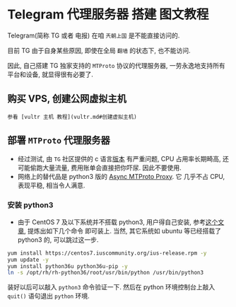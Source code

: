 # Telegram 代理服务器 搭建 图文教程

Telegram(简称 TG 或者 电报) 在咱 `兲朝上国` 是不能直接访问的. 

目前 TG 由于自身某些原因, 即使在全局 `翻墙` 的状态下, 也不能访问.

因此, 自己搭建 TG 独家支持的 `MTProto` 协议的代理服务器, 一劳永逸地支持所有平台和设备, 就显得很有必要了.

## 购买 VPS, 创建公网虚拟主机
    参看 [vultr 主机 教程](vultr.md#创建虚拟主机) 

## 部署 `MTProto` 代理服务器
- 经过测试, 由 `TG` 社区提供的 c 语言[版本](https://github.com/TelegramMessenger/MTProxy) 有严重问题, CPU 占用率长期畸高, 还可能偷跑大量流量, 费用账单会直接把你吓尿. 因此不要使用.
- 网络上的替代品是 python3 版的 [Async MTProto Proxy](https://github.com/alexbers/mtprotoproxy). 它 几乎不占 CPU, 表现平稳, 相当令人满意.

### 安装 python3 
- 由于 CentOS 7 及以下系统并不搭载 python3, 用户得自己安装, 参考[这个文章](https://www.scivision.co/python3-centos-install/), 提炼出如下几个命令 即可装上. 当然, 其它系统如 ubuntu 等已经搭载了 python3 的, 可以跳过这一步.
```bash
yum install https://centos7.iuscommunity.org/ius-release.rpm -y
yum update -y
yum install python36u python36u-pip -y
ln -s /opt/rh/rh-python36/root/usr/bin/python /usr/bin/python3
```
装好以后可以敲入 `python3` 命令验证一下. 然后在 python 环境控制台上敲入 `quit()` 语句退出 `python` 环境.



